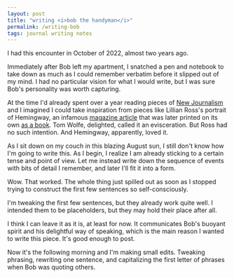```yaml
---
layout: post
title: "writing <i>bob the handyman</i>"
permalink: /writing-bob
tags: journal writing notes
---
```


I had this encounter in October of 2022, almost two years ago.
<!--more-->
Immediately after Bob left my apartment, I snatched a pen and notebook to take down as much as I could remember verbatim before it slipped out of my mind.
I had no particular vision for what I would write, but I was sure Bob's personality was worth capturing.

At the time I'd already spent over a year reading pieces of [New Journalism](https://okjuan.me/vbook/tags/new-journalism/) and I imagined I could take inspiration from pieces like Lillian Ross's portrait of Hemingway, an infamous [magazine article](https://www.newyorker.com/magazine/1950/05/13/how-do-you-like-it-now-gentlemen) that was later printed on its own [as a book](https://www.goodreads.com/book/show/42685.Portrait_of_Hemingway).
Tom Wolfe, delighted, called it an evisceration.
But Ross had no such intention.
And Hemingway, apparently, loved it.

As I sit down on my couch in this blazing August sun, I still don't know how I'm going to write this.
As I begin, I realize I am already sticking to a certain tense and point of view.
Let me instead write down the sequence of events with bits of detail I remember, and later I'll fit it into a form.

Wow.
That worked.
The whole thing just spilled out as soon as I stopped trying to construct the first few sentences so self-consciously.

I'm tweaking the first few sentences, but they already work quite well.
I intended them to be placeholders, but they may hold their place after all.

I think I can leave it as it is, at least for now.
It communicates Bob's buoyant spirit and his delightful way of speaking, which is the main reason I wanted to write this piece.
It's good enough to post.

Now it's the following morning and I'm making small edits.
Tweaking phrasing, rewriting one sentence, and capitalizing the first letter of phrases when Bob was quoting others.
